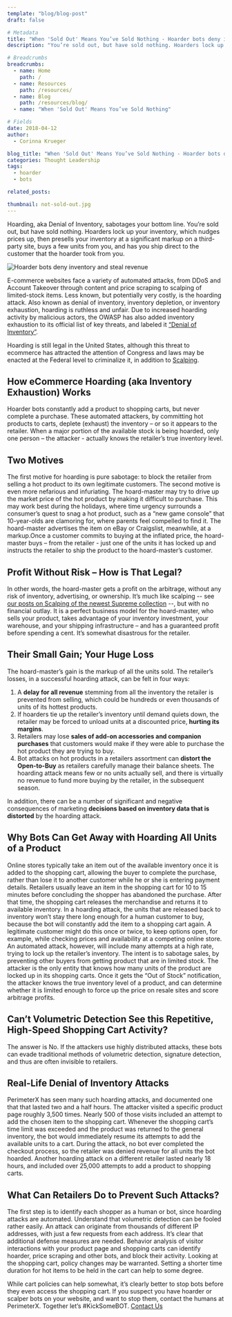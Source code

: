 ```yaml
---
template: "blog/blog-post"
draft: false

# Metadata
title: "When 'Sold Out' Means You’ve Sold Nothing - Hoarder bots deny inventory and steal revenue"
description: "You’re sold out, but have sold nothing. Hoarders lock up your inventory, which nudges prices up, then presells your inventory at a significant markup"

# Breadcrumbs
breadcrumbs:
  - name: Home
    path: /
  - name: Resources
    path: /resources/
  - name: Blog
    path: /resources/blog/
  - name: "When 'Sold Out' Means You’ve Sold Nothing"

# Fields
date: 2018-04-12
author:
  - Corinna Krueger

blog_title: "When 'Sold Out' Means You’ve Sold Nothing - Hoarder bots deny inventory and steal revenue"
categories: Thought Leadership
tags:
  - hoarder
  - bots

related_posts:

thumbnail: not-sold-out.jpg
---
```


Hoarding, aka Denial of Inventory, sabotages your bottom line. You’re sold out, but have sold nothing. Hoarders lock up your inventory, which nudges prices up, then presells your inventory at a significant markup on a third-party site, buys a few units from you, and has you ship direct to the customer that the hoarder took from you.

![Hoarder bots deny inventory and steal revenue](/assets/images/blog/not-sold-out-large.jpg)<br>

E-commerce websites face a variety of automated attacks, from DDoS and Account Takeover through content and price scraping to scalping of limited-stock items. Less known, but potentially very costly, is the hoarding attack. Also known as denial of inventory, inventory depletion, or inventory exhaustion, hoarding is ruthless and unfair. Due to increased hoarding activity by malicious actors, the OWASP has also added inventory exhaustion to its official list of key threats, and labeled it [“Denial of Inventory”](https://www.owasp.org/images/3/33/Automated-threat-handbook.pdf).

Hoarding is still legal in the United States, although this threat to ecommerce has attracted the attention of Congress and laws may be enacted at the Federal level to criminalize it, in addition to [Scalping](https://www.blumenthal.senate.gov/newsroom/press/release/blumenthal-schumer-udall-and-tonko-announce-draft-of-bicameral-bill-to-block-cyber-grinches-stealing-christmas).

## How eCommerce Hoarding (aka Inventory Exhaustion) Works

Hoarder bots constantly add a product to shopping carts, but never complete a purchase. These automated attackers, by committing hot products to carts, deplete (exhaust) the inventory – or so it appears to the retailer. When a major portion of the available stock is being hoarded, only one person – the attacker - actually knows the retailer’s true inventory level.

## Two Motives

The first motive for hoarding is pure sabotage: to block the retailer from selling a hot product to its own legitimate customers.
The second motive is even more nefarious and infuriating. The hoard-master may try to drive up the market price of the hot product by making it difficult to purchase. This may work best during the holidays, where time urgency surrounds a consumer’s quest to snag a hot product, such as a “new game console” that 10-year-olds are clamoring for, where parents feel compelled to find it.
The hoard-master advertises the item on eBay or Craigslist, meanwhile, at a markup.Once a customer commits to buying at the inflated price, the hoard-master buys – from the retailer - just one of the units it has locked up and instructs the retailer to ship the product to the hoard-master’s customer.

## Profit Without Risk – How is That Legal?

In other words, the hoard-master gets a profit on the arbitrage, without any risk of inventory, advertising, or ownership. It’s much like scalping -- see [our posts on Scalping of the newest Supreme collection](/blog/guaranteed-scarcity-brings-sellouts/) --, but with no financial outlay. It is a perfect business model for the hoard-master, who sells your product, takes advantage of your inventory investment, your warehouse, and your shipping infrastructure – and has a guaranteed profit before spending a cent. It’s somewhat disastrous for the retailer.

## Their Small Gain; Your Huge Loss

The hoard-master’s gain is the markup of all the units sold. The retailer’s losses, in a successful hoarding attack, can be felt in four ways:

1. A **delay for all revenue** stemming from all the inventory the retailer is prevented from selling, which could be hundreds or even thousands of units of its hottest products.
2. If hoarders tie up the retailer’s inventory until demand quiets down, the retailer may be forced to unload units at a discounted price, **hurting its margins**.
3. Retailers may lose **sales of add-on accessories and companion purchases** that customers would make if they were able to purchase the hot product they are trying to buy.
4. Bot attacks on hot products in a retailers assortment can **distort the Open-to-Buy** as retailers carefully manage their balance sheets. The hoarding attack means few or no units actually sell, and there is virtually no revenue to fund more buying by the retailer, in the subsequent season.

In addition, there can be a number of significant and negative consequences of marketing **decisions based on inventory data that is distorted** by the hoarding attack.

## Why Bots Can Get Away with Hoarding All Units of a Product

Online stores typically take an item out of the available inventory once it is added to the shopping cart, allowing the buyer to complete the purchase, rather than lose it to another customer while he or she is entering payment details. Retailers usually leave an item in the shopping cart for 10 to 15 minutes before concluding the shopper has abandoned the purchase.
After that time, the shopping cart releases the merchandise and returns it to available inventory. In a hoarding attack, the units that are released back to inventory won’t stay there long enough for a human customer to buy, because the bot will constantly add the item to a shopping cart again. A legitimate customer might do this once or twice, to keep options open, for example, while checking prices and availability at a competing online store. An automated attack, however, will include many attempts at a high rate, trying to lock up the retailer’s inventory.
The intent is to sabotage sales, by preventing other buyers from getting product that are in limited stock. The attacker is the only entity that knows how many units of the product are locked up in its shopping carts. Once it gets the “Out of Stock” notification, the attacker knows the true inventory level of a product, and can determine whether it is limited enough to force up the price on resale sites and score arbitrage profits.

## Can’t Volumetric Detection See this Repetitive, High-Speed Shopping Cart Activity?

The answer is No. If the attackers use highly distributed attacks, these bots can evade traditional methods of volumetric detection, signature detection, and thus are often invisible to retailers.

## Real-Life Denial of Inventory Attacks

PerimeterX has seen many such hoarding attacks, and documented one that that lasted two and a half hours. The attacker visited a specific product page roughly 3,500 times. Nearly 500 of those visits included an attempt to add the chosen item to the shopping cart.
Whenever the shopping cart’s time limit was exceeded and the product was returned to the general inventory, the bot would immediately resume its attempts to add the available units to a cart. During the attack, no bot ever completed the checkout process, so the retailer was denied revenue for all units the bot hoarded.
Another hoarding attack on a different retailer lasted nearly 18 hours, and included over 25,000 attempts to add a product to shopping carts.

## What Can Retailers Do to Prevent Such Attacks?

The first step is to identify each shopper as a human or bot, since hoarding attacks are automated.
Understand that volumetric detection can be fooled rather easily. An attack can originate from thousands of different IP addresses, with just a few requests from each address. It’s clear that additional defense measures are needed. Behavior analysis of visitor interactions with your product page and shopping carts can identify hoarder, price scraping and other bots, and block their activity.
Looking at the shopping cart, policy changes may be warranted. Setting a shorter time duration for hot items to be held in the cart can help to some degree.

While cart policies can help somewhat, it’s clearly better to stop bots before they even access the shopping cart.
If you suspect you have hoarder or scalper bots on your website, and want to stop them, contact the humans at PerimeterX. Together let’s #KickSomeBOT. [Contact Us](https://www.perimeterx.com/contact-us/)
